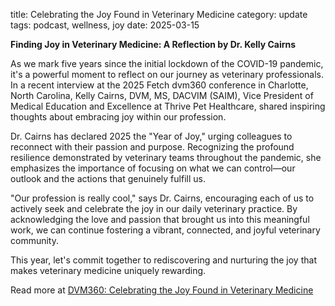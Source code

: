 title: Celebrating the Joy Found in Veterinary Medicine
category: update
tags: podcast, wellness, joy
date: 2025-03-15


**Finding Joy in Veterinary Medicine: A Reflection by Dr. Kelly Cairns**

As we mark five years since the initial lockdown of the COVID-19 pandemic, it's a powerful moment to reflect on our journey as veterinary professionals. In a recent interview at the 2025 Fetch dvm360 conference in Charlotte, North Carolina, Kelly Cairns, DVM, MS, DACVIM (SAIM), Vice President of Medical Education and Excellence at Thrive Pet Healthcare, shared inspiring thoughts about embracing joy within our profession.

Dr. Cairns has declared 2025 the "Year of Joy," urging colleagues to reconnect with their passion and purpose. Recognizing the profound resilience demonstrated by veterinary teams throughout the pandemic, she emphasizes the importance of focusing on what we can control—our outlook and the actions that genuinely fulfill us.

"Our profession is really cool," says Dr. Cairns, encouraging each of us to actively seek and celebrate the joy in our daily veterinary practice. By acknowledging the love and passion that brought us into this meaningful work, we can continue fostering a vibrant, connected, and joyful veterinary community.

This year, let's commit together to rediscovering and nurturing the joy that makes veterinary medicine uniquely rewarding.

Read more at [DVM360: Celebrating the Joy Found in Veterinary Medicine](https://www.dvm360.com/view/celebrating-the-joy-found-in-veterinary-medicine)
